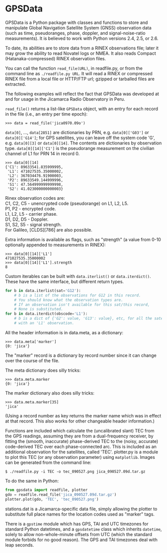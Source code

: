 # GPSData

GPSData is a Python package with classes and functions to store and manipulate
Global Navigation Satellite System (GNSS) observation data (such as time,
pseudoranges, phase, doppler, and signal-noise-ratio measurements).  It is
believed to work with Python versions 2.4, 2.5, or 2.6.

To date, its abilities are to store data from a RINEX observations file; later
it may grow the ability to read Novatel logs or NMEA.  It also reads Compact
(Hatanaka-compressed) RINEX observation files.

You can call the function `read_file(URL)`, in readfile.py, or from the command
line as `./readfile.py URL`.  It will read a RINEX or compressed RINEX file
from a local file or HTTP/FTP url; gzipped or tarballed files are extracted.

The following examples will reflect the fact that GPSData was developed at and
for usage in the Jicamarca Radio Observatory in Peru.

`read_file()` returns a list-like `GPSData` object, with an entry for each
record in the file (i.e., an entry per time epoch):

    >>> data = read_file('jica0970.09o')

`data[0]`, ..., `data[2851]` are dictionaries by PRN, e.g. `data[0]['G03']` or
`data[0]['G14']`; for GPS satellites, you can leave off the system code 'G',
e.g.  `data[0][3]` or `data[0][14]`.  The contents are dictionaries by
observation type.  `data[0][14]['C1']` is the pseudorange measurement on the
civilian channel of L1 for PRN 14 in record 0.

    >>> data[0][14]
    {'C1': 89633541.835999995,
     'L1': 471027535.35000002,
     'L2': 367034476.91900003,
     'P2': 89633549.144999996,
     'S1': 47.564999999999998,
     'S2': 41.023000000000003}

Rinex observation codes are:  
C1, C2, C5 - unencrypted code (pseudorange) on L1, L2, L5.  
P1, P2 - encrypted code.  
L1, L2, L5 - carrier phase.  
D1, D2, D5 - Doppler.  
S1, S2, S5 - signal strength.  
For Galileo, [CLDS][786] are also possible.

Extra information is available as flags, such as "strength" (a value from 0-10
optionally appended to measurements in RINEX):

    >>> data[0][14]['L1']
    471027535.35000002
    >>> data[0][14]['L1'].strength
    8

Custom iterables can be built with `data.iterlist()` or `data.iterdict()`.
These have the same interface, but different return types.

```python
for b in data.iterlist(sat='G12'):
    # b is a list of the observations for G12 in this record.
    # You should know what the observation types are.
    # If an observation isn't available for this sat/this record,
    # None is substituted.
for b in data.iterdict(obscode='L1'):
    # b is a dict of {'G2': value, 'G13': value}, etc, for all the satellites 
    # with an 'L1' observation.
```

All the header information is in data.meta, as a dictionary:

    >>> data.meta['marker']
    {0: 'jica'}

The "marker" record is a dictionary by record number since it can change over
the course of the file.

The meta dictionary does silly tricks:

    >>> data.meta.marker
    {0: 'jica'}

The marker dictionary also does silly tricks:

    >>> data.meta.marker[35]
    'jica'

(Using a record number as key returns the marker name which was in effect
at that record.  This also works for other changeable header information.)

Functions are included which calculate the (uncalibrated slant) TEC from the GPS
readings, assuming they are from a dual-frequency receiver, by fitting the
(smooth, inaccurate) phase-derived TEC to the (noisy, accurate) code-derived
TEC over each phase-connected arc.  This is included as an additional
observation for the satellites, called 'TEC'.
plotter.py is a module to plot this TEC (or any observation parameter) using
`matplotlib`.
Images can be generated from the command line:

    $ ./readfile.py -i TEC -o tec_090527.png jica_090527.09d.tar.gz

To do the same in Python:

```python
from gpsdata import readfile, plotter
gdo = readfile.read_file('jica_090527.09d.tar.gz')
plotter.plot(gdo, 'TEC', 'tec_090527.png')
```

stations.dat is a Jicamarca-specific data file, simply allowing the plotter to
substitute full place names for the location codes used as "marker" tags.

There is a `gpstime` module which has GPS, TAI and UTC timezones for standard
Python datetimes, and a `gpsdatetime` class which inherits `datetime`, solely to
allow non-whole-minute offsets from UTC (which the standard module forbids for
no good reason).  The GPS and TAI timezones deal with leap seconds.
